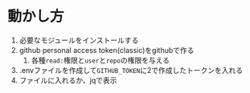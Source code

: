 # 動かし方

1. 必要なモジュールをインストールする
2. github personal access token(classic)をgithubで作る
   1. 各種`read:`権限と`user`と`repo`の権限を与える
3. .envファイルを作成して`GITHUB_TOKEN`に2で作成したトークンを入れる
4. ファイルに入れるか、jqで表示